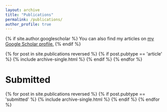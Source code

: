 ```yaml
---
layout: archive
title: "Publications"
permalink: /publications/
author_profile: true
---
```


{% if site.author.googlescholar %}
  You can also find my articles on <u><a href="{{site.author.googlescholar}}">my Google Scholar profile</a>.</u>
{% endif %}

{% for post in site.publications reversed %}
  {% if post.pubtype == 'article' %}
      {% include archive-single.html %}
  {% endif %}
{% endfor %}

<h1>Submitted</h1>
{% for post in site.publications reversed %}
  {% if post.pubtype == 'submitted' %}
      {% include archive-single.html %}
  {% endif %}
{% endfor %}
